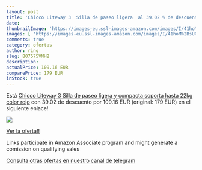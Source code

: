 ```yaml
---
layout: post
title: 'Chicco Liteway 3  Silla de paseo ligera  al 39.02 % de descuento'
date: 
thumbnailImage: 'https://images-eu.ssl-images-amazon.com/images/I/41hoM%2BsUGcL._SL200_.jpg'
images: [ 'https://images-eu.ssl-images-amazon.com/images/I/41hoM%2BsUGcL._SL200_.jpg' ]
comments: true
category: ofertas
author: ring
slug: B07575VMH2
description:
actualPrice: 109.16 EUR
comparePrice: 179 EUR
inStock: true
---
```


Está [Chicco Liteway 3  Silla de paseo ligera y compacta  soporta hasta 22kg  color rojo](https://www.amazon.es/dp/B07575VMH2/?tag=tolees-21) con 39.02 de descuento por 109.16 EUR (original: 179 EUR) en el siguiente enlace!

[![](https://images-eu.ssl-images-amazon.com/images/I/41hoM%2BsUGcL._SL200_.jpg)](https://www.amazon.es/dp/B07575VMH2/?tag=tolees-21)

[Ver la oferta!!](https://www.amazon.es/dp/B07575VMH2/?tag=tolees-21)

Links participate in Amazon Associate program and might generate a comission on qualifying sales

[Consulta otras ofertas en nuestro canal de telegram](https://t.me/s/ofertas25)
